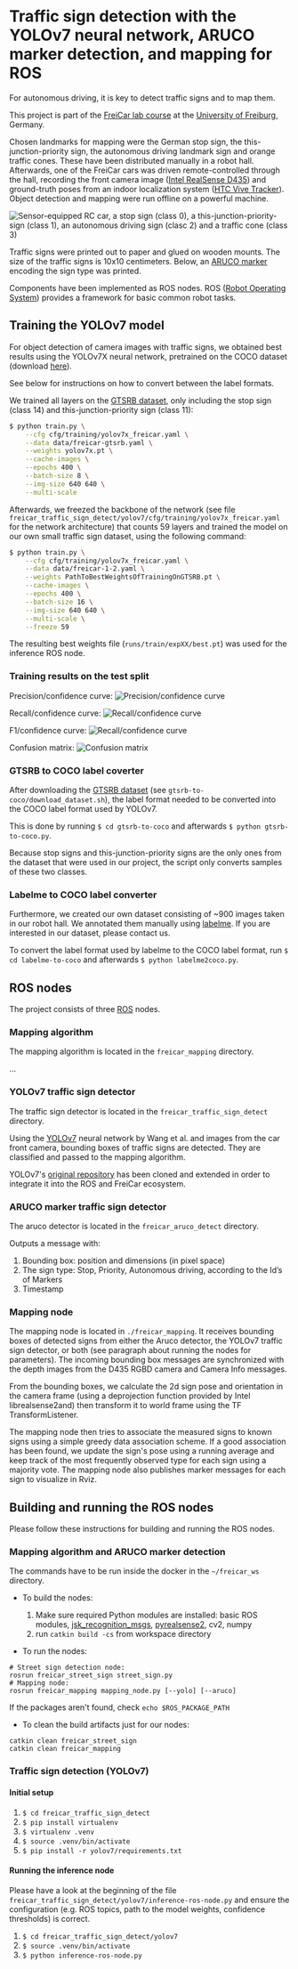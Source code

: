 # Traffic sign detection with the YOLOv7 neural network, ARUCO marker detection, and mapping for ROS

For autonomous driving, it is key to detect traffic signs and to map them.

This project is part of the [FreiCar lab course](http://freicar.informatik.uni-freiburg.de/) at the [University of Freiburg](https://uni-freiburg.de/), Germany.

Chosen landmarks for mapping were the German stop sign, the this-junction-priority sign, the autonomous driving landmark sign and orange traffic cones. These have been distributed manually in a robot hall. Afterwards, one of the FreiCar cars was driven remote-controlled through the hall, recording the front camera image ([Intel RealSense D435](https://www.intelrealsense.com/depth-camera-d435/)) and ground-truth poses from an indoor localization system ([HTC Vive Tracker](https://www.vive.com/us/accessory/tracker3/)). Object detection and mapping were run offline on a powerful machine.

![Sensor-equipped RC car, a stop sign (class 0), a this-junction-priority-sign (class 1), an autonomous driving sign (clasc 2) and a traffic cone (class 3)](images/car-and-classes.jpg)

Traffic signs were printed out to paper and glued on wooden mounts. The size of the traffic signs is 10x10 centimeters. Below, an [ARUCO marker](https://learnopencv.com/augmented-reality-using-aruco-markers-in-opencv-c-python/) encoding the sign type was printed.

Components have been implemented as ROS nodes. ROS ([Robot Operating System](https://www.ros.org/)) provides a framework for basic common robot tasks.

## Training the YOLOv7 model

For object detection of camera images with traffic signs, we obtained best results using the YOLOv7X neural network, pretrained on the COCO dataset (download [here](https://github.com/WongKinYiu/yolov7/releases/download/v0.1/yolov7x.pt)).

See below for instructions on how to convert between the label formats.

We trained all layers on the [GTSRB dataset](https://benchmark.ini.rub.de/gtsrb_dataset.html), only including the stop sign (class 14) and this-junction-priority sign (class 11):
```bash
$ python train.py \
    --cfg cfg/training/yolov7x_freicar.yaml \
    --data data/freicar-gtsrb.yaml \
    --weights yolov7x.pt \
    --cache-images \
    --epochs 400 \
    --batch-size 8 \
    --img-size 640 640 \
    --multi-scale
```

Afterwards, we freezed the backbone of the network (see file `freicar_traffic_sign_detect/yolov7/cfg/training/yolov7x_freicar.yaml` for the network architecture) that counts 59 layers and trained the model on our own small traffic sign dataset, using the following command:

```bash
$ python train.py \
    --cfg cfg/training/yolov7x_freicar.yaml \
    --data data/freicar-1-2.yaml \
    --weights PathToBestWeightsOfTrainingOnGTSRB.pt \
    --cache-images \
    --epochs 400 \
    --batch-size 16 \
    --img-size 640 640 \
    --multi-scale \
    --freeze 59
```

The resulting best weights file (`runs/train/expXX/best.pt`) was used for the inference ROS node.

### Training results on the test split

Precision/confidence curve:
![Precision/confidence curve](images/P_curve.png)

Recall/confidence curve:
![Recall/confidence curve](images/R_curve.png)

F1/confidence curve:
![Recall/confidence curve](images/F1_curve.png)

Confusion matrix:
![Confusion matrix](images/confusion_matrix.png)

### GTSRB to COCO label coverter

After downloading the [GTSRB dataset](https://benchmark.ini.rub.de/gtsrb_dataset.html) (see `gtsrb-to-coco/download_dataset.sh`), the label format needed to be converted into the COCO label format used by YOLOv7.

This is done by running `$ cd gtsrb-to-coco` and afterwards `$ python gtsrb-to-coco.py`.

Because stop signs and this-junction-priority signs are the only ones from the dataset that were used in our project, the script only converts samples of these two classes.

### Labelme to COCO label converter

Furthermore, we created our own dataset consisting of ~900 images taken in our robot hall. We annotated them manually using [labelme](https://github.com/wkentaro/labelme). If you are interested in our dataset, please contact us.

To convert the label format used by labelme to the COCO label format, run `$ cd labelme-to-coco` and afterwards `$ python labelme2coco.py`.

## ROS nodes 

The project consists of three [ROS](https://www.ros.org/) nodes.

### Mapping algorithm

The mapping algorithm is located in the `freicar_mapping` directory.

...

### YOLOv7 traffic sign detector

The traffic sign detector is located in the `freicar_traffic_sign_detect` directory.

Using the [YOLOv7](https://github.com/WongKinYiu/yolov7) neural network by Wang et al. and images from the car front camera, bounding boxes of traffic signs are detected. They are classified and passed to the mapping algorithm.

YOLOv7's [original repository](https://github.com/WongKinYiu/yolov7) has been cloned and extended in order to integrate it into the ROS and FreiCar ecosystem.

### ARUCO marker traffic sign detector

The aruco detector is located in the `freicar_aruco_detect` directory.

Outputs a message with:
1) Bounding box: position and dimensions (in pixel space)
2) The sign type: Stop, Priority, Autonomous driving, according to the Id’s of Markers
3) Timestamp

### Mapping node

The mapping node is located in `./freicar_mapping`. It receives bounding boxes of detected signs from either the Aruco detector, the YOLOv7 traffic sign detector, or both (see paragraph about running the nodes for parameters). The incoming bounding box messages are synchronized with the depth images from the D435 RGBD camera and Camera Info messages.

From the bounding boxes, we calculate the 2d sign pose and orientation in the camera frame (using a deprojection function provided by Intel librealsense2and) then transform it to world frame using the TF TransformListener.

The mapping node then tries to associate the measured signs to known signs using a simple greedy data association scheme. If a good association has been found, we update the sign's pose using a running average and keep track of the most frequently observed type for each sign using a majority vote. The mapping node also publishes marker messages for each sign to visualize in Rviz.


## Building and running the ROS nodes

Please follow these instructions for building and running the ROS nodes.

### Mapping algorithm and ARUCO marker detection

The commands have to be run inside the docker in the `~/freicar_ws` directory.
- To build the nodes:
    1. Make sure required Python modules are installed: basic ROS modules, [jsk_recognition_msgs](http://wiki.ros.org/jsk_recognition_msgs), [pyrealsense2](https://pypi.org/project/pyrealsense2/), cv2, numpy
    2. run `catkin build -cs` from workspace directory

- To run the nodes:
```
# Street sign detection node:
rosrun freicar_street_sign street_sign.py
# Mapping node:
rosrun freicar_mapping mapping_node.py [--yolo] [--aruco]
```
If the packages aren't found, check `echo $ROS_PACKAGE_PATH`
- To clean the build artifacts just for our nodes:
```
catkin clean freicar_street_sign
catkin clean freicar_mapping
```

### Traffic sign detection (YOLOv7)

#### Initial setup

1. `$ cd freicar_traffic_sign_detect`
2. `$ pip install virtualenv`
3. `$ virtualenv .venv`
4. `$ source .venv/bin/activate`
5. `$ pip install -r yolov7/requirements.txt`

#### Running the inference node

Please have a look at the beginning of the file `freicar_traffic_sign_detect/yolov7/inference-ros-node.py` and ensure the configuration (e.g. ROS topics, path to the model weights, confidence thresholds) is correct.

1. `$ cd freicar_traffic_sign_detect/yolov7`
2. `$ source .venv/bin/activate`
3. `$ python inference-ros-node.py`

